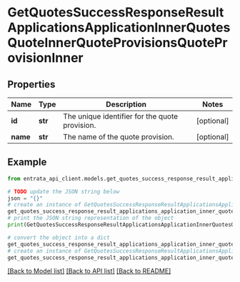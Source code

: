 # GetQuotesSuccessResponseResultApplicationsApplicationInnerQuotesQuoteInnerQuoteProvisionsQuoteProvisionInner


## Properties

Name | Type | Description | Notes
------------ | ------------- | ------------- | -------------
**id** | **str** | The unique identifier for the quote provision. | [optional] 
**name** | **str** | The name of the quote provision. | [optional] 

## Example

```python
from entrata_api_client.models.get_quotes_success_response_result_applications_application_inner_quotes_quote_inner_quote_provisions_quote_provision_inner import GetQuotesSuccessResponseResultApplicationsApplicationInnerQuotesQuoteInnerQuoteProvisionsQuoteProvisionInner

# TODO update the JSON string below
json = "{}"
# create an instance of GetQuotesSuccessResponseResultApplicationsApplicationInnerQuotesQuoteInnerQuoteProvisionsQuoteProvisionInner from a JSON string
get_quotes_success_response_result_applications_application_inner_quotes_quote_inner_quote_provisions_quote_provision_inner_instance = GetQuotesSuccessResponseResultApplicationsApplicationInnerQuotesQuoteInnerQuoteProvisionsQuoteProvisionInner.from_json(json)
# print the JSON string representation of the object
print(GetQuotesSuccessResponseResultApplicationsApplicationInnerQuotesQuoteInnerQuoteProvisionsQuoteProvisionInner.to_json())

# convert the object into a dict
get_quotes_success_response_result_applications_application_inner_quotes_quote_inner_quote_provisions_quote_provision_inner_dict = get_quotes_success_response_result_applications_application_inner_quotes_quote_inner_quote_provisions_quote_provision_inner_instance.to_dict()
# create an instance of GetQuotesSuccessResponseResultApplicationsApplicationInnerQuotesQuoteInnerQuoteProvisionsQuoteProvisionInner from a dict
get_quotes_success_response_result_applications_application_inner_quotes_quote_inner_quote_provisions_quote_provision_inner_from_dict = GetQuotesSuccessResponseResultApplicationsApplicationInnerQuotesQuoteInnerQuoteProvisionsQuoteProvisionInner.from_dict(get_quotes_success_response_result_applications_application_inner_quotes_quote_inner_quote_provisions_quote_provision_inner_dict)
```
[[Back to Model list]](../README.md#documentation-for-models) [[Back to API list]](../README.md#documentation-for-api-endpoints) [[Back to README]](../README.md)


